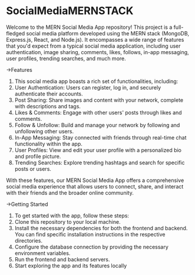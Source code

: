 # SocialMediaMERNSTACK
Welcome to the MERN Social Media App repository! This project is a full-fledged social media platform developed using the MERN stack (MongoDB, Express.js, React, and Node.js). It encompasses a wide range of features that you'd expect from a typical social media application, including user authentication, image sharing, comments, likes, follows, in-app messaging, user profiles, trending searches, and much more.

->Features

1.	This social media app boasts a rich set of functionalities, including:
2.	User Authentication: Users can register, log in, and securely authenticate their accounts.
3.	Post Sharing: Share images and content with your network, complete with descriptions and tags.
4.	Likes & Comments: Engage with other users' posts through likes and comments.
5.	Follow & Unfollow: Build and manage your network by following and unfollowing other users.
6.	In-App Messaging: Stay connected with friends through real-time chat functionality within the app.
7.	User Profiles: View and edit your user profile with a personalized bio and profile picture.
8.	Trending Searches: Explore trending hashtags and search for specific posts or users.


With these features, our MERN Social Media App offers a comprehensive social media experience that allows users to connect, share, and interact with their friends and the broader online community.

->Getting Started
1.	To get started with the app, follow these steps:
2.	Clone this repository to your local machine.
3.	Install the necessary dependencies for both the frontend and backend. You can find specific installation instructions in the respective directories.
4.	Configure the database connection by providing the necessary environment variables.
5.	Run the frontend and backend servers.
6.	Start exploring the app and its features locally
